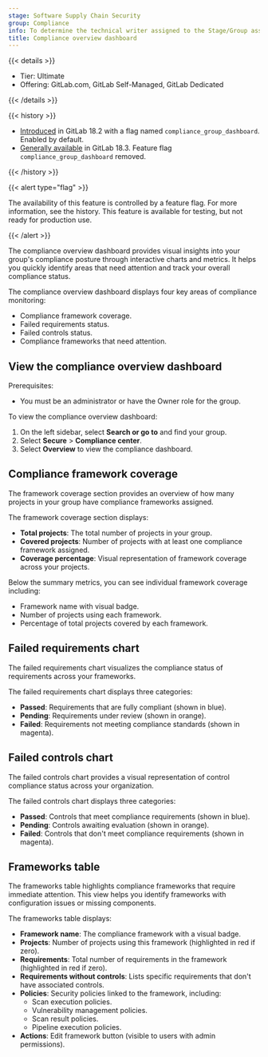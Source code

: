 ```yaml
---
stage: Software Supply Chain Security
group: Compliance
info: To determine the technical writer assigned to the Stage/Group associated with this page, see https://handbook.gitlab.com/handbook/product/ux/technical-writing/#assignments
title: Compliance overview dashboard
---
```


{{< details >}}

- Tier: Ultimate
- Offering: GitLab.com, GitLab Self-Managed, GitLab Dedicated

{{< /details >}}

{{< history >}}

- [Introduced](https://gitlab.com/groups/gitlab-org/-/epics/13909) in GitLab 18.2 with a flag named `compliance_group_dashboard`. Enabled by default.
- [Generally available](https://gitlab.com/gitlab-org/gitlab/-/issues/555804) in GitLab 18.3. Feature flag `compliance_group_dashboard` removed.

{{< /history >}}

{{< alert type="flag" >}}

The availability of this feature is controlled by a feature flag.
For more information, see the history.
This feature is available for testing, but not ready for production use.

{{< /alert >}}

The compliance overview dashboard provides visual insights into your group's compliance posture through interactive
charts and metrics. It helps you quickly identify areas that need attention and track your overall compliance status.

The compliance overview dashboard displays four key areas of compliance monitoring:

- Compliance framework coverage.
- Failed requirements status.
- Failed controls status.
- Compliance frameworks that need attention.

## View the compliance overview dashboard

Prerequisites:

- You must be an administrator or have the Owner role for the group.

To view the compliance overview dashboard:

1. On the left sidebar, select **Search or go to** and find your group.
1. Select **Secure** > **Compliance center**.
1. Select **Overview** to view the compliance dashboard.

## Compliance framework coverage

The framework coverage section provides an overview of how many projects in your group have compliance frameworks
assigned.

The framework coverage section displays:

- **Total projects**: The total number of projects in your group.
- **Covered projects**: Number of projects with at least one compliance framework assigned.
- **Coverage percentage**: Visual representation of framework coverage across your projects.

Below the summary metrics, you can see individual framework coverage including:

- Framework name with visual badge.
- Number of projects using each framework.
- Percentage of total projects covered by each framework.

## Failed requirements chart

The failed requirements chart visualizes the compliance status of requirements across your frameworks.

The failed requirements chart displays three categories:

- **Passed**: Requirements that are fully compliant (shown in blue).
- **Pending**: Requirements under review (shown in orange).
- **Failed**: Requirements not meeting compliance standards (shown in magenta).

## Failed controls chart

The failed controls chart provides a visual representation of control compliance status across your organization.

The failed controls chart displays three categories:

- **Passed**: Controls that meet compliance requirements (shown in blue).
- **Pending**: Controls awaiting evaluation (shown in orange).
- **Failed**: Controls that don't meet compliance requirements (shown in magenta).

## Frameworks table

The frameworks table highlights compliance frameworks that require immediate attention. This view helps you identify
frameworks with configuration issues or missing components.

The frameworks table displays:

- **Framework name**: The compliance framework with a visual badge.
- **Projects**: Number of projects using this framework (highlighted in red if zero).
- **Requirements**: Total number of requirements in the framework (highlighted in red if zero).
- **Requirements without controls**: Lists specific requirements that don't have associated controls.
- **Policies**: Security policies linked to the framework, including:
  - Scan execution policies.
  - Vulnerability management policies.
  - Scan result policies.
  - Pipeline execution policies.
- **Actions**: Edit framework button (visible to users with admin permissions).
